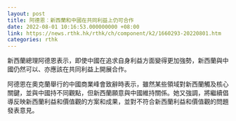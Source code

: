 ```yaml
---
layout: post
title: 阿德恩︰新西蘭和中國在共同利益上仍可合作
date: 2022-08-01 10:16:53.000000000 +08:00
link: https://news.rthk.hk/rthk/ch/component/k2/1660293-20220801.htm
categories: rthk
---
```


新西蘭總理阿德恩表示，即使中國在追求自身利益方面變得更加強勢，新西蘭與中國仍然可以、亦應該在共同利益上開展合作。

阿德恩在奧克蘭舉行的中國商業峰會致辭時表示，雖然某些領域對新西蘭觸及核心關鍵，並與中國持不同觀點，但新西蘭願意與中國維持關係。她又強調，將繼續倡導反映新西蘭利益和價值觀的方案和成果，並對不符合新西蘭利益和價值觀的問題發表意見。
